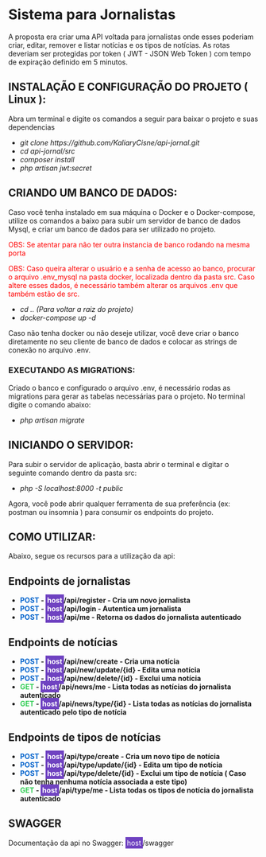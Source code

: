 # Sistema para Jornalistas

A proposta era criar uma API voltada para jornalistas onde esses poderiam criar,
editar, remover e listar notícias e os tipos de notícias. As rotas deveriam ser protegidas por token
( JWT - JSON Web Token ) com tempo de expiração definido em 5 minutos.


## INSTALAÇÃO E CONFIGURAÇÃO DO PROJETO ( Linux ):

Abra um terminal e digite os comandos a seguir para baixar o projeto e suas dependencias
<ul>
    <li><em> git clone https://github.com/KaliaryCisne/api-jornal.git</em></li>
    <li><em> cd api-jornal/src </em></li>
    <li><em> composer install </em></li>
    <li><em> php artisan jwt:secret </em></li>
</ul>

## CRIANDO UM BANCO DE DADOS:
Caso você tenha instalado em sua máquina o Docker e o Docker-compose, utilize os comandos a baixo
para subir um servidor de banco de dados Mysql, e criar um banco de dados para ser utilizado no projeto.

<p style="color: red">OBS: Se atentar para não ter outra instancia de banco rodando na mesma porta</p>
<p style="color: red">OBS: Caso queira alterar o usuário e a senha de acesso ao banco, procurar o arquivo .env_mysql na 
pasta docker, localizada dentro da pasta src. Caso altere esses dados, é necessário também alterar
os arquivos .env que também estão de src.</p>

<ul>
    <li><em> cd .. (Para voltar a raiz do projeto) </em></li>
    <li><em> docker-compose up -d </em></li>
</ul>

Caso não tenha docker ou não deseje utilizar, você deve criar o banco diretamente no seu cliente de banco de dados
e colocar as strings de conexão no arquivo .env.

### EXECUTANDO AS MIGRATIONS:

Criado o banco e configurado o arquivo .env, é necessário rodas as migrations para gerar as tabelas necessárias para o projeto. No terminal digite o comando abaixo:
<ul>
    <li><em> php artisan migrate </em></li>
</ul>


## INICIANDO O SERVIDOR:

Para subir o servidor de aplicação, basta abrir o terminal e digitar o seguinte comando dentro da pasta src:

<ul>
    <li><em> php -S localhost:8000 -t public </em></li>
</ul>

Agora, você pode abrir qualquer ferramenta de sua preferência (ex: postman ou insomnia ) para consumir os endpoints
do projeto.

## COMO UTILIZAR:

Abaixo, segue os recursos para a utilização da api:

<h2> Endpoints de jornalistas </h2>
<strong>
<ul>
    <li>
        <a style="color: #0062cc">POST</a> - 
        <a style="color: white; background-color: #6f42c1; padding: 3px">host</a>/api/register - Cria um novo jornalista
    </li>
    <li>
        <a style="color: #0062cc">POST</a> - 
        <a style="color: white; background-color: #6f42c1; padding: 3px">host</a>/api/login - Autentica um jornalista
    </li>
    <li>
        <a style="color: #0062cc">POST</a> - 
        <a style="color: white; background-color: #6f42c1; padding: 3px">host</a>/api/me - Retorna os dados do jornalista autenticado
    </li>

</ul>

<h2> Endpoints de notícias </h2>

<ul>
    <li>
        <a style="color: #0062cc">POST</a> - 
        <a style="color: white; background-color: #6f42c1; padding: 3px">host</a>/api/new/create - Cria uma notícia
    </li>
    <li>
        <a style="color: #0062cc">POST</a> - 
        <a style="color: white; background-color: #6f42c1; padding: 3px">host</a>/api/new/update/{id} - Edita uma notícia
    </li>
    <li>
        <a style="color: #0062cc">POST</a> - 
        <a style="color: white; background-color: #6f42c1; padding: 3px">host</a>/api/new/delete/{id} - Exclui uma notícia
    </li>
    <li> 
        <a style="color: #34ce57">GET</a> - 
        <a style="color: white; background-color: #6f42c1; padding: 3px">host</a>/api/news/me - Lista todas as notícias do jornalista autenticado
    </li>
    <li> 
        <a style="color: #34ce57">GET</a> - 
        <a style="color: white; background-color: #6f42c1; padding: 3px">host</a>/api/news/type/{id} - Lista todas as notícias do jornalista autenticado pelo tipo de notícia
    </li>
</ul>

<h2> Endpoints de tipos de notícias </h2>

<ul>
    <li>
        <a style="color: #0062cc">POST</a> - 
        <a style="color: white; background-color: #6f42c1; padding: 3px">host</a>/api/type/create - Cria um novo tipo de notícia
    </li>
    <li>
        <a style="color: #0062cc">POST</a> - 
        <a style="color: white; background-color: #6f42c1; padding: 3px">host</a>/api/type/update/{id} - Edita um tipo de notícia
    </li>
    <li>
        <a style="color: #0062cc">POST</a> - 
        <a style="color: white; background-color: #6f42c1; padding: 3px">host</a>/api/type/delete/{id} - Exclui um tipo de notícia ( Caso não tenha nenhuma notícia associada a este tipo)
    </li>
    <li> 
        <a style="color: #34ce57">GET</a> - 
        <a style="color: white; background-color: #6f42c1; padding: 3px">host</a>/api/type/me - Lista todas os tipos de notícia do jornalista autenticado
    </li>
</ul>
</strong>

## SWAGGER

Documentação da api no Swagger: <a style="color: white; background-color: #6f42c1; padding: 3px">host</a>/swagger

